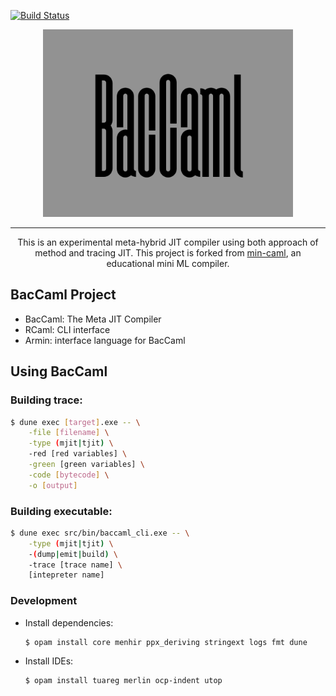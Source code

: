 [![Build Status](https://travis-ci.org/prg-titech/baccaml.svg?branch=develop)](https://travis-ci.org/prg-titech/baccaml)

<div align=center>
<img src="etc/image/baccaml.png" width=400>
</div>

---

<div style="text-align: center;">
This is an experimental meta-hybrid JIT compiler using both approach of method and tracing JIT.
This project is forked from <a href="https://github.com/esumii/min-caml">min-caml</a>, an educational mini ML compiler.
</div>

## BacCaml Project

- BacCaml: The Meta JIT Compiler
- RCaml: CLI interface
- Armin: interface language for BacCaml


## Using BacCaml

### Building trace:

```bash
$ dune exec [target].exe -- \
	-file [filename] \
	-type (mjit|tjit) \
	-red [red variables] \
	-green [green variables] \
	-code [bytecode] \
	-o [output]
```

### Building executable:

```bash
$ dune exec src/bin/baccaml_cli.exe -- \
	-type (mjit|tjit) \
	-(dump|emit|build) \
	-trace [trace name] \
	[intepreter name]
```

### Development

- Install dependencies:

	```shell
	$ opam install core menhir ppx_deriving stringext logs fmt dune
	```

- Install IDEs:

	```shell
	$ opam install tuareg merlin ocp-indent utop
	```
